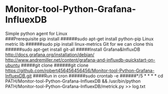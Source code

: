 # Monitor-tool-Python-Grafana-InfluexDB
Simple python agent for Linux  
###Prerequisite
pip install
######sudo apt-get install python-pip
Linux metric lib
######sudo pip install linux-metrics
Git for we can clone this
######sudo apt-get install git-all
#####Install Grafana&InfluxDB
http://docs.grafana.org/installation/debian/
http://www.andremiller.net/content/grafana-and-influxdb-quickstart-on-ubuntu
#####git clone
######git clone  https://github.com/robert456456456456/Monitor-tool-Python-Grafana-InfluexDB.git
####Run in cron
######sudo crontab -e
######*/5 * * * * cd  PATH/Monitor-tool-Python-Grafana-InfluexDB && /usr/bin/python PATH/Monitor-tool-Python-Grafana-InfluexDB/metrick.py >> log.txt